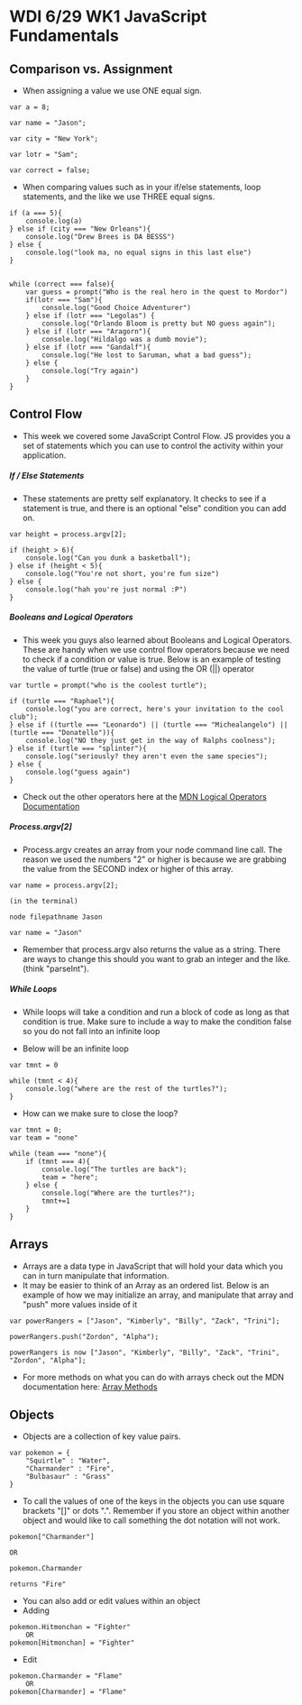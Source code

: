 # WDI 6/29 WK1 JavaScript Fundamentals

## Comparison vs. Assignment

* When assigning a value we use ONE equal sign. 

```
var a = 8;

var name = "Jason";

var city = "New York";

var lotr = "Sam";

var correct = false;
```

* When comparing values such as in your if/else statements, loop statements, and the like we use THREE equal signs. 

```
if (a === 5){
	console.log(a)
} else if (city === "New Orleans"){
	console.log("Drew Brees is DA BESSS")
} else {
	console.log("look ma, no equal signs in this last else")
}


while (correct === false){
	var guess = prompt("Who is the real hero in the quest to Mordor")
	if(lotr === "Sam"){
		console.log("Good Choice Adventurer")
	} else if (lotr === "Legolas") {
		console.log("Orlando Bloom is pretty but NO guess again");
	} else if (lotr === "Aragorn"){
		console.log("Hildalgo was a dumb movie");
	} else if (lotr === "Gandalf"){
		console.log("He lost to Saruman, what a bad guess");
	} else {
		console.log("Try again")
	}
}
```


## Control Flow

* This week we covered some JavaScript Control Flow. JS provides you a set of statements which you can use to control the activity within your application. 

##### If / Else  Statements
* These statements are pretty self explanatory. It checks to see if a statement is true, and there is an optional "else" condition you can add on. 

```
var height = process.argv[2];

if (height > 6){
	console.log("Can you dunk a basketball");
} else if (height < 5){
	console.log("You're not short, you're fun size")
} else {
	console.log("hah you're just normal :P")
}

```

##### Booleans and Logical Operators

* This week you guys also learned about Booleans and Logical Operators. These are handy when we use control flow operators because we need to check if a condition or value is true. Below is an example of testing the value of turtle (true or false) and using the OR (||) operator

```
var turtle = prompt("who is the coolest turtle");

if (turtle === "Raphael"){
	console.log("you are correct, here's your invitation to the cool club");
} else if ((turtle === "Leonardo") || (turtle === "Michealangelo") || (turtle === "Donatello")){
	console.log("NO they just get in the way of Ralphs coolness");
} else if (turtle === "splinter"){
	console.log("seriously? they aren't even the same species");
} else {
	console.log("guess again")
}
``` 
* Check out the other operators here at the [MDN Logical Operators Documentation](https://developer.mozilla.org/en-US/docs/Web/JavaScript/Reference/Operators/Logical_Operators)


##### Process.argv[2]

* Process.argv creates an array from your node command line call. The reason we used the numbers "2" or higher is because we are grabbing the value from the SECOND index or higher of this array. 

```
var name = process.argv[2];

(in the terminal)

node filepathname Jason

var name = "Jason"
```
* Remember that process.argv also returns the value as a string. There are ways to change this should you want to grab an integer and the like. (think "parseInt").

 
##### While Loops

* While loops will take a condition and run a block of code as long as that condition is true. Make sure to include a way to make the condition false so you do not fall into an infinite loop

* Below will be an infinite loop

```
var tmnt = 0

while (tmnt < 4){
	console.log("where are the rest of the turtles?");
}

```

* How can we make sure to close the loop?

```
var tmnt = 0;
var team = "none"

while (team === "none"){
	if (tmnt === 4){
		console.log("The turtles are back");
		team = "here";
	} else {
		console.log("Where are the turtles?");
		tmnt+=1
	}
}

```

## Arrays

* Arrays are a data type in JavaScript that will hold your data which you can in turn manipulate that information.
* It may be easier to think of an Array as an ordered list. Below is an example of how we may initialize an array, and manipulate that array and "push" more values inside of it

```
var powerRangers = ["Jason", "Kimberly", "Billy", "Zack", "Trini"];

powerRangers.push("Zordon", "Alpha");

powerRangers is now ["Jason", "Kimberly", "Billy", "Zack", "Trini", "Zordon", "Alpha"];
```

* For more methods on what you can do with arrays check out the MDN documentation here: [Array Methods](https://developer.mozilla.org/en-US/docs/Web/JavaScript/Reference/Global_Objects/Array)


## Objects

* Objects are a collection of key value pairs.

```
var pokemon = {
	"Squirtle" : "Water",
	"Charmander" : "Fire",
	"Bulbasaur" : "Grass"
}
```

* To call the values of one of the keys in the objects you can use square brackets "[]" or dots ".". Remember if you store an object within another object and would like to call something the dot notation will not work. 

```
pokemon["Charmander"]

OR 

pokemon.Charmander

returns "Fire"
```

* You can also add or edit values within an object
* Adding

```
pokemon.Hitmonchan = "Fighter"
	OR
pokemon[Hitmonchan] = "Fighter"

```
* Edit

```
pokemon.Charmander = "Flame"
	OR
pokemon[Charmander] = "Flame"
```